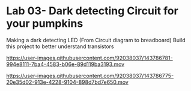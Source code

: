 # Lab 03- Dark detecting Circuit for your pumpkins

Making a dark detecting LED (From Circuit diagram to breadboard) Build this project to better understand transistors



https://user-images.githubusercontent.com/92038037/143786781-994e8111-7ba4-4583-b06e-89d119ba3193.mov



https://user-images.githubusercontent.com/92038037/143786775-20e35d02-913e-4228-9104-898d7bd7e650.mov

